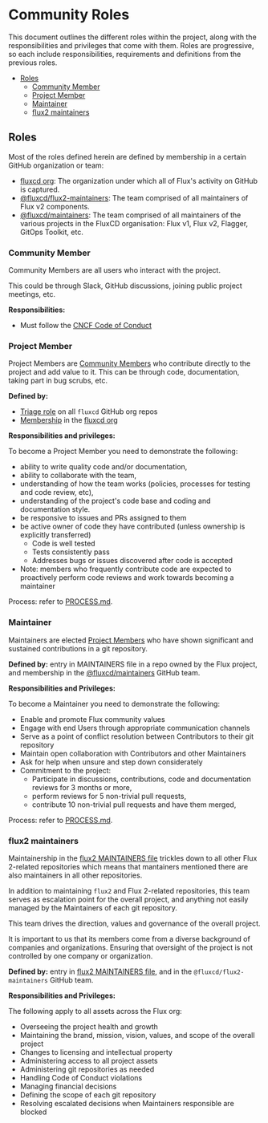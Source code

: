<!-- see https://github.com/yzhang-gh/vscode-markdown/blob/master/README.md#table-of-contents -->
<!-- omit in toc -->
# Community Roles

This document outlines the different roles within the project, along with the responsibilities and privileges that come with them.
Roles are progressive, so each include responsibilities, requirements and definitions from the previous roles.

- [Roles](#roles)
  - [Community Member](#community-member)
  - [Project Member](#project-member)
  - [Maintainer](#maintainer)
  - [flux2 maintainers](#flux2-maintainers)

## Roles

Most of the roles defined herein are defined by membership in a certain GitHub organization or team:

- [fluxcd org](https://github.com/fluxcd): The organization under which all of Flux's activity on GitHub is captured.
- [@fluxcd/flux2-maintainers](https://github.com/orgs/fluxcd/teams/flux2-maintainers): The team comprised of all maintainers of Flux v2 components.
- [@fluxcd/maintainers](https://github.com/orgs/fluxcd/teams/maintainers): The team comprised of all maintainers of the various projects in the FluxCD organisation: Flux v1, Flux v2, Flagger, GitOps Toolkit, etc.

### Community Member

Community Members are all users who interact with the project.

This could be through Slack, GitHub discussions, joining public project meetings, etc.

**Responsibilities:**

- Must follow the [CNCF Code of Conduct](https://github.com/cncf/foundation/blob/master/code-of-conduct.md)

### Project Member

Project Members are [Community Members][Community Member] who contribute directly to the project and add value to it.
This can be through code, documentation, taking part in bug scrubs, etc.

**Defined by:**

- [Triage role](https://docs.github.com/en/organizations/managing-access-to-your-organizations-repositories/repository-permission-levels-for-an-organization#repository-access-for-each-permission-level) on all `fluxcd` GitHub org repos
- [Membership](https://docs.github.com/en/account-and-profile/setting-up-and-managing-your-github-user-account/managing-your-membership-in-organizations/about-organization-membership) in the [fluxcd org](https://github.com/fluxcd)

**Responsibilities and privileges:**

To become a Project Member you need to demonstrate the following:

- ability to write quality code and/or documentation,
- ability to collaborate with the team,
- understanding of how the team works (policies, processes for testing and code review, etc),
- understanding of the project's code base and coding and documentation style.
- be responsive to issues and PRs assigned to them
- be active owner of code they have contributed (unless ownership is explicitly transferred)
  - Code is well tested
  - Tests consistently pass
  - Addresses bugs or issues discovered after code is accepted
- Note: members who frequently contribute code are expected to proactively perform code reviews and work towards becoming a maintainer

Process: refer to [PROCESS.md](PROCESS.md#applying-for-flux-membership).

### Maintainer

Maintainers are elected [Project Members][Project Member] who have shown significant and sustained contributions in a git repository.

**Defined by:** entry in MAINTAINERS file in a repo owned by the Flux project, and membership in the [@fluxcd/maintainers](https://github.com/orgs/fluxcd/teams/maintainers) GitHub team.

**Responsibilities and Privileges:**

To become a Maintainer you need to demonstrate the following:

- Enable and promote Flux community values
- Engage with end Users through appropriate communication channels
- Serve as a point of conflict resolution between Contributors to their git repository
- Maintain open collaboration with Contributors and other Maintainers
- Ask for help when unsure and step down considerately
- Commitment to the project:
  - Participate in discussions, contributions, code and documentation reviews for 3 months or more,
  - perform reviews for 5 non-trivial pull requests,
  - contribute 10 non-trivial pull requests and have them merged,

Process: refer to [PROCESS.md](PROCESS.md#applying-for-flux-maintainership).

### flux2 maintainers

Maintainership in the [flux2 MAINTAINERS file](https://github.com/fluxcd/flux2/blob/main/MAINTAINERS) trickles down to all other Flux 2-related repositories which means that mantainers mentioned there are also maintainers in all other repositories.

In addition to maintaining `flux2` and Flux 2-related repositories, this team serves as escalation point for the overall project, and anything not easily managed by the Maintainers of each git repository.

This team drives the direction, values and governance of the overall project.

It is important to us that its members come from a diverse background of companies and organizations.
Ensuring that oversight of the project is not controlled by one company or organization.

**Defined by:** entry in [flux2 MAINTAINERS file](https://github.com/fluxcd/flux2/blob/main/MAINTAINERS), and in the `@fluxcd/flux2-maintainers` GitHub team.

**Responsibilities and Privileges:**

The following apply to all assets across the Flux org:

- Overseeing the project health and growth
- Maintaining the brand, mission, vision, values, and scope of the overall project
- Changes to licensing and intellectual property
- Administering access to all project assets
- Administering git repositories as needed
- Handling Code of Conduct violations
- Managing financial decisions
- Defining the scope of each git repository
- Resolving escalated decisions when Maintainers responsible are blocked

<!-- md links -->
[Community Member]: #community-member
[Project Member]: #project-member
[Maintainer]: #maintainer
[flux2 maintainers]: #flux2-maintainers
